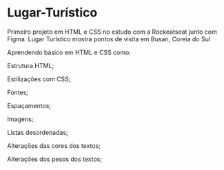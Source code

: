 # Lugar-Turístico

Primeiro projeto em HTML e CSS no estudo com a Rockeatseat junto com Figma.
Lugar Turístico mostra pontos de visita em Busan, Coreia do Sul

Aprendendo básico em HTML e CSS como:

 Estrutura HTML;

Estilizações com CSS;

 Fontes;

 Espaçamentos;

Imagens;

Listas desordenadas;

Alterações das cores dos textos;

Alterações dos pesos dos textos;

